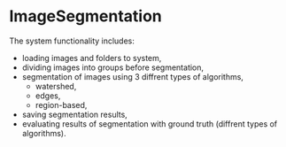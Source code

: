 # ImageSegmentation
The system functionality includes:  
- loading images and folders to system,  
- dividing images into groups before segmentation,  
- segmentation of images using 3 diffrent types of algorithms,    
  + watershed,  
  + edges,  
  + region-based,  
- saving segmentation results,  
- evaluating results of segmentation with ground truth (diffrent types of algorithms).  
